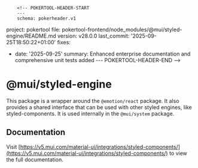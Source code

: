         <!-- POKERTOOL-HEADER-START
        ---
        schema: pokerheader.v1
project: pokertool
file: pokertool-frontend/node_modules/@mui/styled-engine/README.md
version: v28.0.0
last_commit: '2025-09-25T18:50:22+01:00'
fixes:
- date: '2025-09-25'
  summary: Enhanced enterprise documentation and comprehensive unit tests added
        ---
        POKERTOOL-HEADER-END -->
# @mui/styled-engine

This package is a wrapper around the `@emotion/react` package.
It also provides a shared interface that can be used with other styled engines, like styled-components.
It is used internally in the `@mui/system` package.

## Documentation

<!-- #default-branch-switch -->

Visit [https://v5.mui.com/material-ui/integrations/styled-components/](https://v5.mui.com/material-ui/integrations/styled-components/) to view the full documentation.
